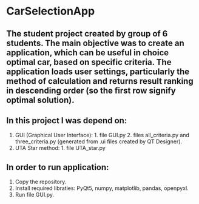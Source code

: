 # CarSelectionApp

## The student project created by group of 6 students. The main objective was to create an application, which can be useful in choice optimal car, based on specific criteria. The application loads user settings, particularly the method of calculation and returns result ranking in descending order (so the first row signify optimal solution).

## In this project I was depend on:
  1. GUI (Graphical User Interface):
    1. file GUI.py
    2. files all_criteria.py and three_criteria.py (generated from .ui files created by QT Designer).
  2. UTA Star method:
    1. file UTA_star.py

## In order to run application:
  1. Copy the repository.
  2. Install required libraties: PyQt5, numpy, matplotlib, pandas, openpyxl.
  3. Run file GUI.py.
